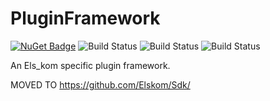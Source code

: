 # PluginFramework

[![NuGet Badge](https://buildstats.info/nuget/Elskom.PluginFramework?includePreReleases=true)](https://www.nuget.org/packages/Elskom.PluginFramework/)
![Build Status](https://github.com/Elskom/PluginFramework/workflows/.NET%20Core%20%28build%20%26%20publish%20pre-release%29/badge.svg)
![Build Status](https://github.com/Elskom/PluginFramework/workflows/.NET%20Core%20%28build%20%26%20publish%20release%29/badge.svg)
![Build Status](https://github.com/Elskom/PluginFramework/workflows/.NET%20Core%20%28build20pull%20request%29/badge.svg)

An Els_kom specific plugin framework.

MOVED TO https://github.com/Elskom/Sdk/
